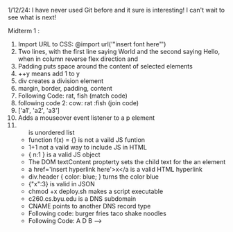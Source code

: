 1/12/24: I have never used Git before and it sure is interesting! I can't wait to see what is next!




Midterm 1 : 
    
1. Import URL to CSS: @import url('"insert font here"')
2. Two lines, with the first line saying World and the second saying Hello, when in column reverse flex direction and 
3. Padding puts space around the content of selected elements
4. ++y means add 1 to y
5. div creates a division element
6. margin, border, padding, content
7. Following Code: rat, fish (match  code)
8. following code 2: cow: rat :fish (join code)
9. ['a1', 'a2', 'a3']
10. Adds a mouseover event listener to a p element
11. <ul> is unordered list
12. function f(x) = {} is not a vaild JS funtion
13. <javascript>1+1</javascript> not a vaild way to include JS in HTML
14. { n:1 } is a valid JS object
15. The DOM textContent propterty sets the child text for the an element
16. a href='insert hyperlink here'>x</a is a valid HTML hyperlink
17. div.header { color: blue; } turns the color blue
18. {"x":3} is valid in JSON
19. chmod +x deploy.sh makes a script executable
20. c260.cs.byu.edu is a DNS subdomain
21. CNAME points to another DNS record type
22. Following code: burger fries taco shake noodles 
23. Following Code: A D B
-->
